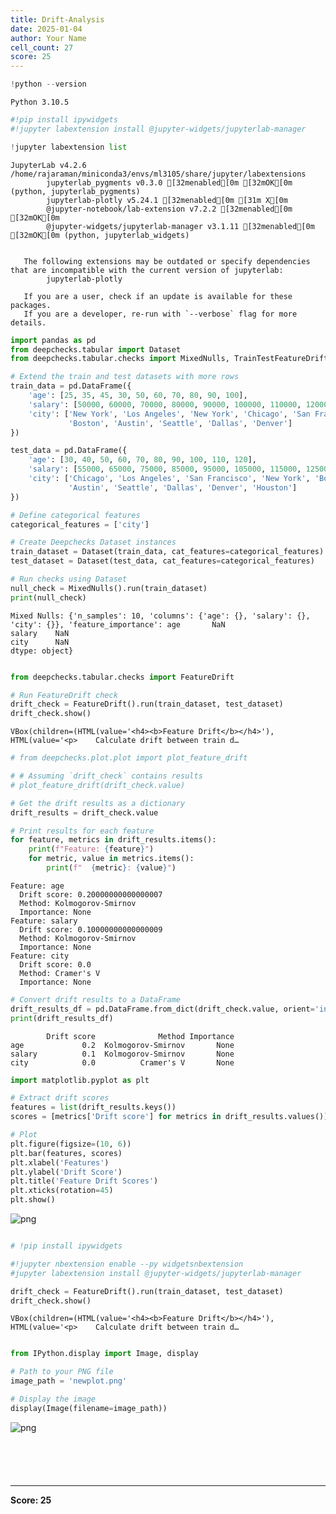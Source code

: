 ```yaml
---
title: Drift-Analysis
date: 2025-01-04
author: Your Name
cell_count: 27
score: 25
---
```


```python
!python --version
```

    Python 3.10.5



```python
#!pip install ipywidgets
#!jupyter labextension install @jupyter-widgets/jupyterlab-manager
```


```python
!jupyter labextension list
```

    JupyterLab v4.2.6
    /home/rajaraman/miniconda3/envs/ml3105/share/jupyter/labextensions
            jupyterlab_pygments v0.3.0 [32menabled[0m [32mOK[0m (python, jupyterlab_pygments)
            jupyterlab-plotly v5.24.1 [32menabled[0m [31m X[0m
            @jupyter-notebook/lab-extension v7.2.2 [32menabled[0m [32mOK[0m
            @jupyter-widgets/jupyterlab-manager v3.1.11 [32menabled[0m [32mOK[0m (python, jupyterlab_widgets)
    
    
       The following extensions may be outdated or specify dependencies that are incompatible with the current version of jupyterlab:
            jupyterlab-plotly
            
       If you are a user, check if an update is available for these packages.
       If you are a developer, re-run with `--verbose` flag for more details.
    



```python
import pandas as pd
from deepchecks.tabular import Dataset
from deepchecks.tabular.checks import MixedNulls, TrainTestFeatureDrift
```


```python
# Extend the train and test datasets with more rows
train_data = pd.DataFrame({
    'age': [25, 35, 45, 30, 50, 60, 70, 80, 90, 100],
    'salary': [50000, 60000, 70000, 80000, 90000, 100000, 110000, 120000, 130000, 140000],
    'city': ['New York', 'Los Angeles', 'New York', 'Chicago', 'San Francisco',
             'Boston', 'Austin', 'Seattle', 'Dallas', 'Denver']
})
```


```python
test_data = pd.DataFrame({
    'age': [30, 40, 50, 60, 70, 80, 90, 100, 110, 120],
    'salary': [55000, 65000, 75000, 85000, 95000, 105000, 115000, 125000, 135000, 145000],
    'city': ['Chicago', 'Los Angeles', 'San Francisco', 'New York', 'Boston',
             'Austin', 'Seattle', 'Dallas', 'Denver', 'Houston']
})
```


```python
# Define categorical features
categorical_features = ['city']
```


```python
# Create Deepchecks Dataset instances
train_dataset = Dataset(train_data, cat_features=categorical_features)
test_dataset = Dataset(test_data, cat_features=categorical_features)
```


```python
# Run checks using Dataset
null_check = MixedNulls().run(train_dataset)
print(null_check)
```

    Mixed Nulls: {'n_samples': 10, 'columns': {'age': {}, 'salary': {}, 'city': {}}, 'feature_importance': age       NaN
    salary    NaN
    city      NaN
    dtype: object}



```python

```


```python
from deepchecks.tabular.checks import FeatureDrift
```


```python
# Run FeatureDrift check
drift_check = FeatureDrift().run(train_dataset, test_dataset)
drift_check.show()
```


    VBox(children=(HTML(value='<h4><b>Feature Drift</b></h4>'), HTML(value='<p>    Calculate drift between train d…



```python
# from deepchecks.plot.plot import plot_feature_drift

# # Assuming `drift_check` contains results
# plot_feature_drift(drift_check.value)
```


```python
# Get the drift results as a dictionary
drift_results = drift_check.value

# Print results for each feature
for feature, metrics in drift_results.items():
    print(f"Feature: {feature}")
    for metric, value in metrics.items():
        print(f"  {metric}: {value}")
```

    Feature: age
      Drift score: 0.20000000000000007
      Method: Kolmogorov-Smirnov
      Importance: None
    Feature: salary
      Drift score: 0.10000000000000009
      Method: Kolmogorov-Smirnov
      Importance: None
    Feature: city
      Drift score: 0.0
      Method: Cramer's V
      Importance: None



```python
# Convert drift results to a DataFrame
drift_results_df = pd.DataFrame.from_dict(drift_check.value, orient='index')
print(drift_results_df)
```

            Drift score              Method Importance
    age             0.2  Kolmogorov-Smirnov       None
    salary          0.1  Kolmogorov-Smirnov       None
    city            0.0          Cramer's V       None



```python
import matplotlib.pyplot as plt

# Extract drift scores
features = list(drift_results.keys())
scores = [metrics['Drift score'] for metrics in drift_results.values()]

# Plot
plt.figure(figsize=(10, 6))
plt.bar(features, scores)
plt.xlabel('Features')
plt.ylabel('Drift Score')
plt.title('Feature Drift Scores')
plt.xticks(rotation=45)
plt.show()
```


    
![png](/mlnotes/images/drift-analysis_15_0.png)
    



```python

```


```python
# !pip install ipywidgets
```


```python
#!jupyter nbextension enable --py widgetsnbextension
#jupyter labextension install @jupyter-widgets/jupyterlab-manager
```


```python
drift_check = FeatureDrift().run(train_dataset, test_dataset)
drift_check.show()
```


    VBox(children=(HTML(value='<h4><b>Feature Drift</b></h4>'), HTML(value='<p>    Calculate drift between train d…



```python

```


```python
from IPython.display import Image, display

# Path to your PNG file
image_path = 'newplot.png'

# Display the image
display(Image(filename=image_path))
```


    
![png](/mlnotes/images/drift-analysis_21_0.png)
    



```python

```


```python

```


```python

```


```python

```


```python

```


---
**Score: 25**